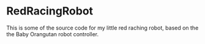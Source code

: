# RedRacingRobot
This is some of the source code for my little red raching robot, based on the the Baby Orangutan robot controller.
